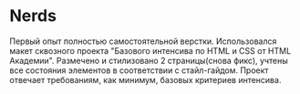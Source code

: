 # Nerds
Первый опыт полностью самостоятельной верстки. Использовался макет сквозного проекта "Базового интенсива по HTML и CSS от HTML Академии".
Размечено и стилизовано 2 страницы(снова фикс), учтены все состояния элементов в соответствии с стайл-гайдом.
Проект отвечает требованиям, как минимум, базовых критериев интенсива.

